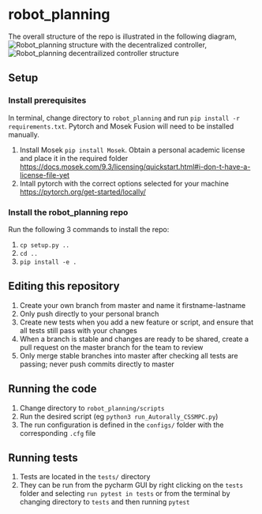 # robot_planning

The overall structure of the repo is illustrated in the following diagram,
![Robot_planning structure](https://user-images.githubusercontent.com/26529114/129230641-7c27386a-40d4-4fab-94a8-92d30b4673be.png)
with the decentralized controller,
![Robot_planning decentrailized controller structure](https://user-images.githubusercontent.com/26529114/129230638-f1b36637-ddf8-46ee-a78d-0952edf4e2b9.png)


## Setup

### Install prerequisites
In terminal, change directory to `robot_planning` and run `pip install -r requirements.txt`. Pytorch and Mosek Fusion will need to be installed manually.
1. Install Mosek `pip install Mosek`. Obtain a personal academic license and place it in the required folder https://docs.mosek.com/9.3/licensing/quickstart.html#i-don-t-have-a-license-file-yet
2. Intall pytorch with the correct options selected for your machine https://pytorch.org/get-started/locally/

### Install the robot_planning repo
Run the following 3 commands to install the repo:
1. `cp setup.py ..`
2. `cd ..`
3. `pip install -e .`


## Editing this repository

1. Create your own branch from master and name it firstname-lastname
2. Only push directly to your personal branch
3. Create new tests when you add a new feature or script, and ensure that all tests still pass with your changes
3. When a branch is stable and changes are ready to be shared, create a pull request on the master branch for the team to review
4. Only merge stable branches into master after checking all tests are passing; never push commits directly to master

## Running the code

1. Change directory to `robot_planning/scripts`
2. Run the desired script (eg `python3 run_Autorally_CSSMPC.py`)
3. The run configuration is defined in the `configs/` folder with the corresponding `.cfg` file

## Running tests

1. Tests are located in the `tests/` directory
2. They can be run from the pycharm GUI by right clicking on the `tests` folder and selecting `run pytest in tests` or from the terminal by changing directory to `tests` and then running `pytest`
